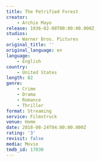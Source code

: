 ```yaml
---
title: The Petrified Forest
creator:
    - Archie Mayo
release: 1936-02-08T00:00:00.000Z
studios:
    - Warner Bros. Pictures
original_title: ''
original_language: en
language:
    - English
country:
    - United States
length: 82
genre:
    - Crime
    - Drama
    - Romance
    - Thriller
format: Streaming
service: Filmstruck
venue: Home
date: 2018-08-24T04:00:00.000Z
rating: '3'
revisit: false
media: Movie
tmdb_id: 17030
---
```



